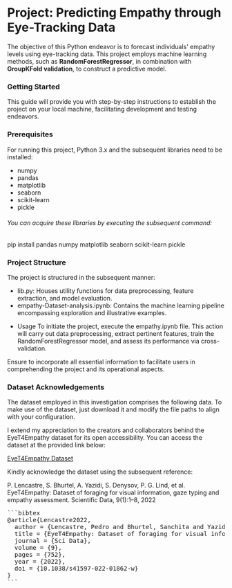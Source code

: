 # Project: Predicting Empathy through Eye-Tracking Data

The objective of this Python endeavor is to forecast individuals' empathy levels using eye-tracking data. This project employs machine learning methods, such as **RandomForestRegressor**, in combination with **GroupKFold validation**, to construct a predictive model.

### Getting Started

This guide will provide you with step-by-step instructions to establish the project on your local machine, facilitating development and testing endeavors.

### Prerequisites

For running this project, Python 3.x and the subsequent libraries need to be installed:

- numpy
- pandas
- matplotlib
- seaborn
- scikit-learn
- pickle

###### You can acquire these libraries by executing the subsequent command:

pip install pandas numpy matplotlib seaborn scikit-learn pickle

### Project Structure

The project is structured in the subsequent manner:

- lib.py: Houses utility functions for data preprocessing, feature extraction, and model evaluation.
- empathy-Dataset-analysis.ipynb: Contains the machine learning pipeline encompassing exploration and illustrative examples.

* Usage
  To initiate the project, execute the empathy.ipynb file. This action will carry out data preprocessing, extract pertinent features, train the RandomForestRegressor model, and assess its performance via cross-validation.

Ensure to incorporate all essential information to facilitate users in comprehending the project and its operational aspects.

### Dataset Acknowledgements

The dataset employed in this investigation comprises the following data. To make use of the dataset, just download it and modify the file paths to align with your configuration.

I extend my appreciation to the creators and collaborators behind the EyeT4Empathy dataset for its open accessibility. You can access the dataset at the provided link below:

[EyeT4Empathy Dataset](https://doi.org/10.1038/s41597-022-01862-w)

Kindly acknowledge the dataset using the subsequent reference:

P. Lencastre, S. Bhurtel, A. Yazidi, S. Denysov, P. G. Lind, et al. EyeT4Empathy: Dataset of foraging for visual information, gaze typing and empathy assessment. Scientific Data, 9(1):1–8, 2022

<pre>
```bibtex
@article{Lencastre2022,
  author = {Lencastre, Pedro and Bhurtel, Sanchita and Yazidi, Anis and et al.},
  title = {EyeT4Empathy: Dataset of foraging for visual information, gaze typing and empathy assessment},
  journal = {Sci Data},
  volume = {9},
  pages = {752},
  year = {2022},
  doi = {10.1038/s41597-022-01862-w}
}
```
</pre>
